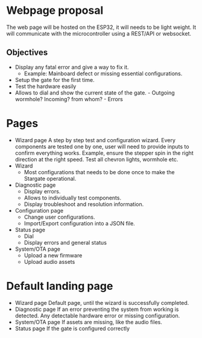 # Webpage proposal

The web page will be hosted on the ESP32, it will needs to be light weight.
It will communicate with the microcontroller using a REST/API or websocket. 

## Objectives

- Display any fatal error and give a way to fix it.
   - Example: Mainboard defect or missing essential configurations.
- Setup the gate for the first time.
- Test the hardware easily
- Allows to dial and show the current state of the gate.
      - Outgoing wormhole? Incoming? from whom?
      - Errors

# Pages

- Wizard page
  A step by step test and configuration wizard. Every components are tested one by one, user will need to provide inputs to confirm everything works. Example, ensure the stepper spin in the right direction at the right speed. Test all chevron lights, wormhole etc.
- Wizard
     - Most configurations that needs to be done once to make the Stargate operational.
- Diagnostic page
     - Display errors.
     - Allows to individually test components.
     - Display troubleshoot and resolution information.
- Configuration page
     - Change user configurations.
     - Import/Export configuration into a JSON file.
- Status page
     - Dial
     - Display errors and general status
- System/OTA page
     - Upload a new firmware
     - Upload audio assets

# Default landing page 

- Wizard page
  Default page, until the wizard is successfully completed.
- Diagnostic page
  If an error preventing the system from working is detected. Any detectable hardware error or missing configuration.
- System/OTA page
  If assets are missing, like the audio files.
- Status page
  If the gate is configured correctly

